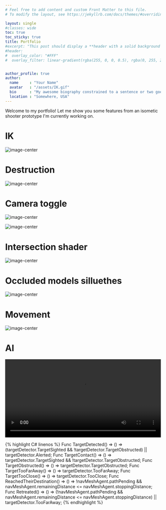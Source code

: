 ```yaml
---
# Feel free to add content and custom Front Matter to this file.
# To modify the layout, see https://jekyllrb.com/docs/themes/#overriding-theme-defaults

layout: single
#classes: wide
toc: true
toc_sticky: true
title: Portfolio
#excerpt: "This post should display a **header with a solid background color**, if the theme supports it."
#header:
#  overlay_color: "#FFF"
#  overlay_filter: linear-gradient(rgba(255, 0, 0, 0.5), rgba(0, 255, 255, 0.5))


author_profile: true
author:
  name     : "Your Name"
  avatar   : "/assets/IK.gif"
  bio      : "My awesome biography constrained to a sentence or two goes here."
  location : "Somewhere, USA"
---
```

Welcome to my portfolio! Let me show you some features from an isometic shooter prototype I'm currently working on.

# IK
![image-center](/assets/IK.gif)

# Destruction
![image-center](/assets/destruction.gif)

# Camera toggle
![image-center](/assets/cinemachine.gif)

![image-center](/assets/camera_toggle.gif)

# Intersection shader
![image-center](/assets/shield_bubble.gif)

# Occluded models silluethes
![image-center](/assets/occluded_models.gif)

# Movement
![image-center](/assets/movement.gif)

# AI
<video loop="loop" width="100%" height="auto" controls>
  <source src="/assets/AI.webm" type="video/webm">
</video>

<style type="text/css">
  .highlight {
    max-height: 700px;
    overflow-y: auto;
}
</style>

{% highlight C# linenos %}
Func<bool> TargetDetected() => () => (targetDetector.TargetSighted && !targetDetector.TargetObstructed) || targetDetector.Alerted;
Func<bool> TargetContact() => () => targetDetector.TargetSighted && !targetDetector.TargetObstructed;
Func<bool> TargetObstructed() => () => targetDetector.TargetObstructed;
Func<bool> TargetTooFarAway() => () => targetDetector.TooFarAway;
Func<bool> TargetTooClose() => () => targetDetector.TooClose;
Func<bool> ReachedTheirDestination() => () => !navMeshAgent.pathPending && navMeshAgent.remainingDistance <= navMeshAgent.stoppingDistance;
Func<bool> Retreated() => () => (!navMeshAgent.pathPending && navMeshAgent.remainingDistance <= navMeshAgent.stoppingDistance) || targetDetector.TooFarAway;
{% endhighlight %}